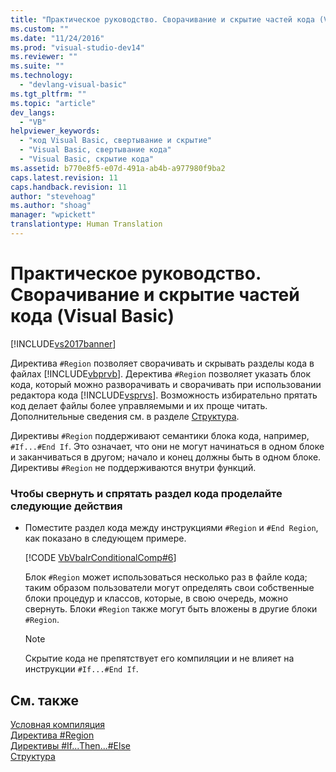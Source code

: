 ```yaml
---
title: "Практическое руководство. Сворачивание и скрытие частей кода (Visual Basic) | Microsoft Docs"
ms.custom: ""
ms.date: "11/24/2016"
ms.prod: "visual-studio-dev14"
ms.reviewer: ""
ms.suite: ""
ms.technology: 
  - "devlang-visual-basic"
ms.tgt_pltfrm: ""
ms.topic: "article"
dev_langs: 
  - "VB"
helpviewer_keywords: 
  - "код Visual Basic, свертывание и скрытие"
  - "Visual Basic, свертывание кода"
  - "Visual Basic, скрытие кода"
ms.assetid: b770e8f5-e07d-491a-ab4b-a977980f9ba2
caps.latest.revision: 11
caps.handback.revision: 11
author: "stevehoag"
ms.author: "shoag"
manager: "wpickett"
translationtype: Human Translation
---
```

# Практическое руководство. Сворачивание и скрытие частей кода (Visual Basic)
[!INCLUDE[vs2017banner](../../../csharp/includes/vs2017banner.md)]

Директива `#Region` позволяет сворачивать и скрывать разделы кода в файлах [!INCLUDE[vbprvb](../../../csharp/programming-guide/concepts/linq/includes/vbprvb_md.md)].  Деректива `#Region` позволяет указать блок кода, который можно разворачивать и сворачивать при использовании редактора кода [!INCLUDE[vsprvs](../../../csharp/includes/vsprvs_md.md)].  Возможность избирательно прятать код делает файлы более управляемыми и их проще читать.  Дополнительные сведения см. в разделе [Структура](/visual-studio/ide/outlining).  
  
 Директивы `#Region` поддерживают семантики блока кода, например, `#If...#End If`.  Это означает, что они не могут начинаться в одном блоке и заканчиваться в другом; начало и конец должны быть в одном блоке.  Директивы `#Region` не поддерживаются внутри функций.  
  
### Чтобы свернуть и спрятать раздел кода проделайте следующие действия  
  
-   Поместите раздел кода между инструкциями `#Region` и `#End Region`, как показано в следующем примере.  
  
     [!CODE [VbVbalrConditionalComp#6](../CodeSnippet/VS_Snippets_VBCSharp/VbVbalrConditionalComp#6)]  
  
     Блок `#Region` может использоваться несколько раз в файле кода; таким образом пользователи могут определять свои собственные блоки процедур и классов, которые, в свою очередь, можно свернуть.  Блоки `#Region` также могут быть вложены в другие блоки `#Region`.  
  
    > [!NOTE]
    >  Скрытие кода не препятствует его компиляции и не влияет на инструкции `#If...#End If`.  
  
## См. также  
 [Условная компиляция](../../../visual-basic/programming-guide/program-structure/conditional-compilation.md)   
 [Директива \#Region](../../../visual-basic/language-reference/directives/region-directive.md)   
 [Директивы \#If...Then...\#Else](../../../visual-basic/language-reference/directives/if-then-else-directives.md)   
 [Структура](/visual-studio/ide/outlining)